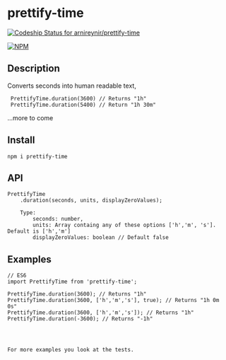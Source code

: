 # prettify-time
[ ![Codeship Status for arnireynir/prettify-time](https://codeship.com/projects/fcf26af0-f28d-0133-1d88-521033f49c46/status?branch=master)](https://codeship.com/projects/149505)

[![NPM](https://nodei.co/npm/prettify-time.png)](https://nodei.co/npm/prettify-time/)

## Description
 Converts seconds into human readable text,
 
 
     PrettifyTime.duration(3600) // Returns "1h"
     PrettifyTime.duration(5400) // Return "1h 30m"
 ...more to come

## Install
    npm i prettify-time
    
## API
    PrettifyTime
        .duration(seconds, units, displayZeroValues);

        Type:
            seconds: number,
            units: Array containg any of these options ['h','m', 's']. Default is ['h','m']
            displayZeroValues: boolean // Default false

## Examples
    // ES6
    import PrettifyTime from 'prettify-time';
    
    PrettifyTime.duration(3600); // Returns "1h"
    PrettifyTime.duration(3600, ['h','m','s'], true); // Returns "1h 0m 0s"
    PrettifyTime.duration(3600, ['h','m','s']); // Returns "1h"
    PrettifyTime.duration(-3600); // Returns "-1h"
    
    
    
    
    For more examples you look at the tests.

    
